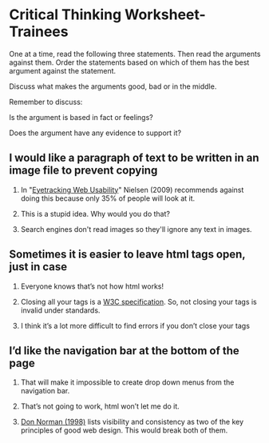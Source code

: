 # Critical Thinking Worksheet- Trainees

One at a time, read the following three statements. Then read the arguments against them. Order the statements based on which of them has the best argument against the statement.  


Discuss what makes the arguments good, bad or in the middle.   


Remember to discuss:  


Is the argument is based in fact or feelings? 

Does the argument have any evidence to support it?   


## I would like a paragraph of text to be written in an image file to prevent copying

1. In "[Eyetracking Web Usability](https://www.amazon.com/Eyetracking-Web-Usability-Jakob-Nielsen/dp/0321498364)" Nielsen \(2009\) recommends against doing this because only 35% of people will look at it.  


2. This is a stupid idea. Why would you do that?  


3. Search engines don't read images so they'll ignore any text in images.  


## Sometimes it is easier to leave html tags open, just in case

1. Everyone knows that’s not how html works!  


2. Closing all your tags is a [W3C specification](https://www.w3.org/TR/html52/index.html). So, not closing your tags is invalid under standards.  


3. I think it’s a lot more difficult to find errors if you don’t close your tags  
  


## I’d like the navigation bar at the bottom of the page

1. That will make it impossible to create drop down menus from the navigation bar.  


2. That’s not going to work, html won’t let me do it.  


3. [Don Norman \(1998\)](https://en.wikipedia.org/wiki/The_Design_of_Everyday_Things) lists visibility and consistency as two of the key principles of good web design. This would break both of them.  
  
  
  


